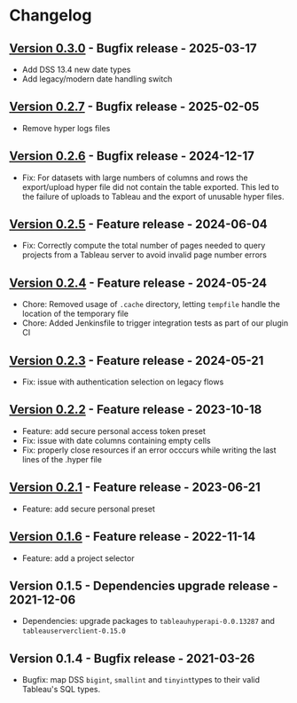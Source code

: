 # Changelog

## [Version 0.3.0](https://github.com/dataiku/dss-plugin-tableau-hyper/releases/tag/v0.3.0) - Bugfix release - 2025-03-17

- Add DSS 13.4 new date types
- Add legacy/modern date handling switch

## [Version 0.2.7](https://github.com/dataiku/dss-plugin-tableau-hyper/releases/tag/v0.2.7) - Bugfix release - 2025-02-05

- Remove hyper logs files

## [Version 0.2.6](https://github.com/dataiku/dss-plugin-tableau-hyper/releases/tag/v0.2.6) - Bugfix release - 2024-12-17

- Fix: For datasets with large numbers of columns and rows the export/upload hyper file did not contain the table exported. This led to the failure of uploads to Tableau and the export of unusable hyper files.

## [Version 0.2.5](https://github.com/dataiku/dss-plugin-tableau-hyper/releases/tag/v0.2.5) - Feature release - 2024-06-04

- Fix: Correctly compute the total number of pages needed to query projects from a Tableau server to avoid invalid page number errors

## [Version 0.2.4](https://github.com/dataiku/dss-plugin-tableau-hyper/releases/tag/v0.2.4) - Feature release - 2024-05-24

- Chore: Removed usage of `.cache` directory, letting `tempfile` handle the location of the temporary file
- Chore: Added Jenkinsfile to trigger integration tests as part of our plugin CI

## [Version 0.2.3](https://github.com/dataiku/dss-plugin-tableau-hyper/releases/tag/v0.2.3) - Feature release - 2024-05-21

- Fix: issue with authentication selection on legacy flows

## [Version 0.2.2](https://github.com/dataiku/dss-plugin-tableau-hyper/releases/tag/v0.2.2) - Feature release - 2023-10-18

- Feature: add secure personal access token preset 
- Fix: issue with date columns containing empty cells
- Fix: properly close resources if an error occcurs while writing the last lines of the .hyper file

## [Version 0.2.1](https://github.com/dataiku/dss-plugin-tableau-hyper/releases/tag/v0.2.1) - Feature release - 2023-06-21

- Feature: add secure personal preset

## [Version 0.1.6](https://github.com/dataiku/dss-plugin-tableau-hyper/releases/tag/v0.1.6) - Feature release - 2022-11-14

- Feature: add a project selector

## Version 0.1.5 - Dependencies upgrade release - 2021-12-06

- Dependencies: upgrade packages to `tableauhyperapi-0.0.13287` and  `tableauserverclient-0.15.0`

## Version 0.1.4 - Bugfix release - 2021-03-26

- Bugfix: map DSS `bigint`, `smallint` and `tinyint`types to their valid Tableau's SQL types. 

